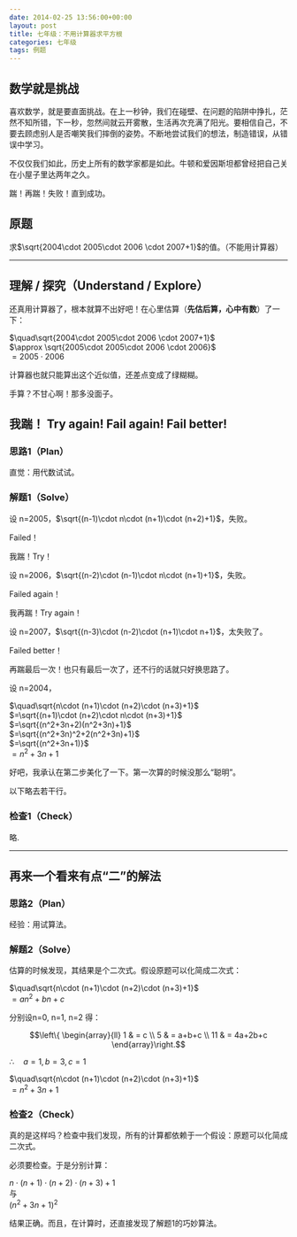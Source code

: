 ```yaml
---
date: 2014-02-25 13:56:00+00:00
layout: post
title: 七年级：不用计算器求平方根
categories: 七年级
tags: 例题
---
```


## 数学就是挑战

喜欢数学，就是要直面挑战。在上一秒钟，我们在碰壁、在问题的陷阱中挣扎，茫然不知所错，下一秒，忽然间就云开雾散，生活再次充满了阳光。要相信自己，不要去顾虑别人是否嘲笑我们摔倒的姿势。不断地尝试我们的想法，制造错误，从错误中学习。

不仅仅我们如此，历史上所有的数学家都是如此。牛顿和爱因斯坦都曾经把自己关在小屋子里达两年之久。

踹！再踹！失败！直到成功。

## 原题

求$\sqrt{2004\cdot 2005\cdot 2006 \cdot 2007+1}$的值。（不能用计算器）

----

## 理解 / 探究（Understand / Explore）

还真用计算器了，根本就算不出好吧！在心里估算（**先估后算，心中有数**）了一下：

$\quad\sqrt{2004\cdot 2005\cdot 2006 \cdot 2007+1}$  
$\approx \sqrt{2005\cdot 2005\cdot 2006 \cdot 2006}$  
$=2005\cdot 2006$

计算器也就只能算出这个近似值，还差点变成了绿糊糊。

手算？不甘心啊！那多没面子。

## 我踹！ Try again! Fail again! Fail better!

### 思路1（Plan）

直觉：用代数试试。

### 解题1（Solve）

设 n=2005，$\sqrt{(n-1)\cdot n\cdot (n+1)\cdot (n+2)+1}$，失败。

Failed！

我踹！Try！

设 n=2006，$\sqrt{(n-2)\cdot (n-1)\cdot n\cdot (n+1)+1}$，失败。

Failed again！

我再踹！Try again！

设 n=2007，$\sqrt{(n-3)\cdot (n-2)\cdot (n+1)\cdot n+1}$，太失败了。

Failed better！

再踹最后一次！也只有最后一次了，还不行的话就只好换思路了。

设 n=2004，

$\quad\sqrt{n\cdot (n+1)\cdot (n+2)\cdot (n+3)+1}$  
$=\sqrt{(n+1)\cdot (n+2)\cdot n\cdot (n+3)+1}$  
$=\sqrt{(n^2+3n+2)(n^2+3n)+1}$  
$=\sqrt{(n^2+3n)^2+2(n^2+3n)+1}$  
$=\sqrt{(n^2+3n+1)}$  
$=n^2+3n+1$

好吧，我承认在第二步美化了一下。第一次算的时候没那么“聪明”。

以下略去若干行。

### 检查1（Check）

略.

----

## 再来一个看来有点“二”的解法

### 思路2（Plan）

经验：用试算法。

### 解题2（Solve）

估算的时候发现，其结果是个二次式。假设原题可以化简成二次式：

$\quad\sqrt{n\cdot (n+1)\cdot (n+2)\cdot (n+3)+1}$  
$=an^2+bn+c$

分别设n=0, n=1, n=2 得：

$$\left\{ \begin{array}{ll}
1 & = c \\
5 & = a+b+c \\
11 & = 4a+2b+c
\end{array}\right.$$

$\therefore \quad a=1, b= 3, c=1$

$\quad\sqrt{n\cdot (n+1)\cdot (n+2)\cdot (n+3)+1}$  
$=n^2+3n+1$

### 检查2（Check）

真的是这样吗？检查中我们发现，所有的计算都依赖于一个假设：原题可以化简成二次式。

必须要检查。于是分别计算：

${n\cdot (n+1)\cdot (n+2)\cdot (n+3)+1}$  
与  
$(n^2+3n+1)^2$

结果正确。而且，在计算时，还直接发现了解题1的巧妙算法。
